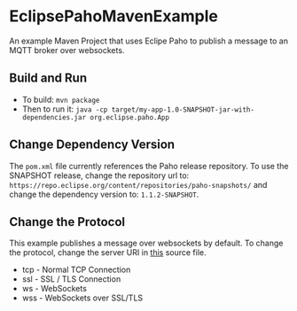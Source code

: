 # EclipsePahoMavenExample
An example Maven Project that uses Eclipe Paho to publish a message to an MQTT broker over websockets.

## Build and Run

 * To build: ```mvn package```
 * Then to run it: ```java -cp target/my-app-1.0-SNAPSHOT-jar-with-dependencies.jar org.eclipse.paho.App```

## Change Dependency Version
The ```pom.xml``` file currently references the Paho release repository.
To use the SNAPSHOT release, change the repository url to: ```https://repo.eclipse.org/content/repositories/paho-snapshots/``` and change the dependency version to: ```1.1.2-SNAPSHOT```.


## Change the Protocol
This example publishes a message over websockets by default. To change the protocol, change the server URI in [this](src/main/java/org/eclipse/paho/App.java) source file.

 * tcp - Normal TCP Connection
 * ssl - SSL / TLS Connection
 * ws - WebSockets
 * wss - WebSockets over SSL/TLS

